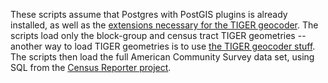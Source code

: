 These scripts assume that Postgres with PostGIS plugins is already installed, as well as the [extensions necessary for the TIGER geocoder](http://postgis.net/docs/postgis_installation.html#install_tiger_geocoder_extension). The scripts load only the block-group and census tract TIGER geometries -- another way to load TIGER geometries is to use [the TIGER geocoder stuff](http://postgis.net/docs/Loader_Generate_Census_Script.html). The scripts then load the full American Community Survey data set, using SQL from the [Census Reporter project](https://github.com/censusreporter/census-postgres).
